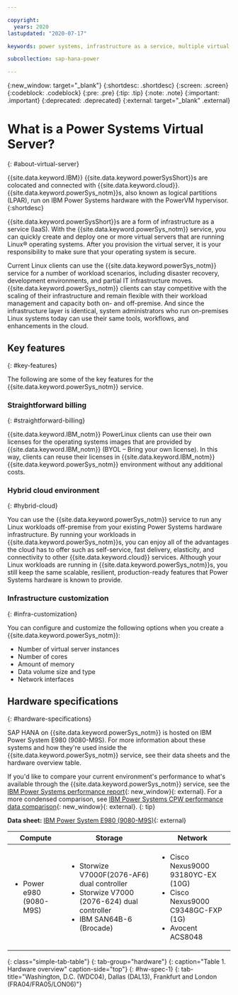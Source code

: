 ```yaml
---

copyright:
  years: 2020
lastupdated: "2020-07-17"

keywords: power systems, infrastructure as a service, multiple virtual servers, hybrid cloud environment, Linux

subcollection: sap-hana-power

---
```


{:new_window: target="_blank"}
{:shortdesc: .shortdesc}
{:screen: .screen}
{:codeblock: .codeblock}
{:pre: .pre}
{:tip: .tip}
{:note: .note}
{:important: .important}
{:deprecated: .deprecated}
{:external: target="_blank" .external}

# What is a Power Systems Virtual Server?
{: #about-virtual-server}

{{site.data.keyword.IBM}} {{site.data.keyword.powerSysShort}}s are colocated and connected with {{site.data.keyword.cloud}}. {{site.data.keyword.powerSys_notm}}s, also known as logical partitions (LPAR), run on IBM Power Systems hardware with the PowerVM hypervisor.
{:shortdesc}

{{site.data.keyword.powerSysShort}}s are a form of infrastructure as a service (IaaS). With the {{site.data.keyword.powerSys_notm}} service, you can quickly create and deploy one or more virtual servers that are running Linux&reg; operating systems. After you provision the virtual server, it is your responsibility to make sure that your operating system is secure.

Current Linux clients can use the {{site.data.keyword.powerSys_notm}} service for a number of workload scenarios, including disaster recovery, development environments, and partial IT infrastructure moves. {{site.data.keyword.powerSys_notm}} clients can stay competitive with the scaling of their infrastructure and remain flexible with their workload management and capacity both on- and off-premise. And since the infrastructure layer is identical, system administrators who run on-premises Linux systems today can use their same tools, workflows, and enhancements in the cloud.

## Key features
{: #key-features}

The following are some of the key features for the {{site.data.keyword.powerSys_notm}} service.

### Straightforward billing
{: #straightforward-billing}

{{site.data.keyword.IBM_notm}} PowerLinux clients can use their own licenses for the operating systems images that are provided by {{site.data.keyword.IBM_notm}} (BYOL – Bring your own license). In this way, clients can reuse their licenses in {{site.data.keyword.IBM_notm}} {{site.data.keyword.powerSys_notm}} environment without any additional costs.

### Hybrid cloud environment
{: #hybrid-cloud}

You can use the {{site.data.keyword.powerSys_notm}} service to run any Linux workloads off-premise from your existing Power Systems hardware infrastructure. By running your workloads in {{site.data.keyword.powerSys_notm}}s, you can enjoy all of the advantages the cloud has to offer such as self-service, fast delivery, elasticity, and connectivity to other {{site.data.keyword.cloud}} services. Although your Linux workloads are running in {{site.data.keyword.powerSys_notm}}s, you still keep the same scalable, resilient, production-ready features that Power Systems hardware is known to provide.

### Infrastructure customization
{: #infra-customization}

You can configure and customize the following options when you create a {{site.data.keyword.powerSys_notm}}:

* Number of virtual server instances
* Number of cores
* Amount of memory
* Data volume size and type
* Network interfaces

## Hardware specifications
{: #hardware-specifications}

SAP HANA on {{site.data.keyword.powerSys_notm}} is hosted on IBM Power System E980 (9080-M9S). For more information about these systems and how they're used inside the {{site.data.keyword.powerSys_notm}} service, see their data sheets and the hardware overview table. 

If you'd like to compare your current environment's performance to what's available through the {{site.data.keyword.powerSys_notm}} service, see the [IBM Power Systems performance report](https://www.ibm.com/downloads/cas/K90RQOW8){: new_window}{: external}. For a more condensed comparison, see [IBM Power Systems CPW performance data comparison](https://www.itechsol.com/wp-content/uploads/2018/07/IBM-Power-Systems-CPW-Performance-Data-Comparison-P7-vs-P8-vs-P9-rev3-July-2018.pdf){: new_window}{: external}.
{: tip}

**Data sheet:** [IBM Power System E980 (9080-M9S)](https://www.ibm.com/downloads/cas/VX0AM0EP){: external}

| Compute  | Storage   | Network   |
|--------- | --------- | --------- |
|<ul><li>Power e980 (9080-M9S)</li></ul>| <ul><li>Storwize V7000F(2076-AF6) dual controller</li><li>Storwize V7000 (2076-624) dual controller </li><li>IBM SAN64B-6 (Brocade)</li></ul> | <ul><li>Cisco Nexus9000 93180YC-EX (10G)</li><li>Cisco Nexus9000 C9348GC-FXP (1G)</li><li>Avocent ACS8048</li></ul> |
{: class="simple-tab-table"}
{: tab-group="hardware"}
{: caption="Table 1. Hardware overview" caption-side="top"}
{: #hw-spec-1}
{: tab-title="Washington, D.C. (WDC04), Dallas (DAL13), Frankfurt and London (FRA04/FRA05/LON06)"}
